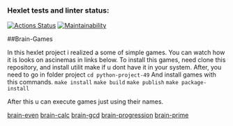 ### Hexlet tests and linter status:
[![Actions Status](https://github.com/sketcht479/python-project-49/workflows/hexlet-check/badge.svg)](https://github.com/sketcht479/python-project-49/actions)
[![Maintainability](https://api.codeclimate.com/v1/badges/88ac49e14a9a5991236c/maintainability)](https://codeclimate.com/github/sketcht479/python-project-49/maintainability)

##Brain-Games

In this hexlet project i realized a some of simple games. You can watch how it is looks on ascinemas in links below.
To install this games, need clone this repository, and install utilit make if u dont have it in your system.
After, you need to go in folder project 
`cd python-project-49`
And install games with this commands.
`make install`
`make build`
`make publish`
`make package-install`

After this u can execute games just using their names.

[brain-even](https://asciinema.org/a/V3ohSLfGp566rVtLcBvLtPpo7)
[brain-calc](https://asciinema.org/a/GSNrOEyHsn9gDg72rIzEsQ84A)
[brain-gcd](https://asciinema.org/a/Byfq9pDYjuRS6KSVWkPL7vRPq)
[brain-progression](https://asciinema.org/a/ji8a87SAatXytqEWz7ltB0vA8)
[brain-prime](https://asciinema.org/a/NTfPNezDjcxAEvJC8twtlZCTK)
